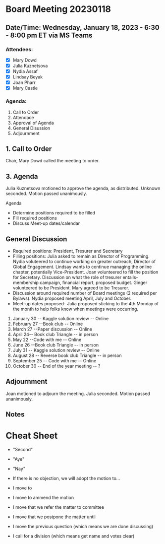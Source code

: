 # Board Meeting 20230118

## Date/Time: Wednesday, January 18, 2023 - 6:30 - 8:00 pm ET via MS Teams

### Attendees: 

- [x] Mary Dowd
- [x] Julia Kuznetsova
- [x] Nydia Assaf
- [x] Lindsay Beyak
- [x] Joan Pharr
- [x] Mary Castle

### Agenda:
1. Call to Order
2. Attendace
3. Approval of Agenda
4. General Disussion
5. Adjournment

## 1. Call to Order
Chair, Mary Dowd called the meeting to order.

## 3. Agenda
Julia Kuznetsova motioned to approve the agenda, as distributed. Unknown seconded. Motion passed unanimously. 

Agenda
* Determine positions required to be filled
* Fill required positions
* Discuss Meet-up dates/calendar

## General Discussion
* Required positions: President, Tresurer and Secretary
* Filling positions: Julia asked to remain as Director of Programming. Nydia voluteered to continue working on greater outreach, Director of Global Engagement. 
Lindsay wants to continue managing the online chapter, potentially Vice-President. Joan volunteered to fill the position for Secretary. 
Discussion on what the role of tresurer entails- membership campaign, financial report, proposed budget. Ginger volunteered to be President. Mary agreed to be Tresurer.
* Discussion around required number of Board meetings (2 required per Bylaws). Nydia proposed meeting April, July and October.
* Meet-up dates proposed- Julia proposed sticking to the 4th Monday of the month to help folks know when meetings were occurring.

1) January 30 --	Kaggle solution review	--    Online
2) February	27	--Book club	   --               Online
3) March 27	--Paper discussion  --    	    Online
4) April 24--	Book club	Triangle   --       in person
5) May 22	--Code with me	   --           Online
6) June 26	--Book club	Triangle      --    in person
7) July 31 --	Kaggle solution review	  --  Online
8) August	  28 --	Reverse book club	Triangle --  in person
9) September	25	-- Code with me	        --      Online
10) October	  30	-- End of the year meeting	 --   ?

## Adjournment
Joan motioned to adjourn the meeting. Julia seconded. Motion passed unanimously.

## Notes

# Cheat Sheet

* "Second"
* "Aye"
* "Nay"

* If there is no objection, we will adopt the motion to...

* I move to
* I move to ammend the motion
* I move that we refer the matter to committee
* I move that we postpone the matter until
* I move the previous question (which means we are done discussing)
* I call for a division (which means get name and votes clear)
